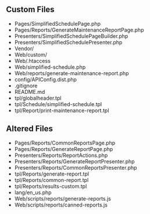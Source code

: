 Custom Files
------------
* Pages/SimplifiedSchedulePage.php
* Pages/Reports/GenerateMaintenanceReportPage.php
* Presenters/SimplifiedSchedulePageBuilder.php
* Presenters/SimplifiedSchedulePresenter.php
* Vendor/
* Web/custom/
* Web/.htaccess
* Web/simplified-schedule.php
* Web/reports/generate-maintenance-report.php
* config/APIConfig.dist.php
* .gitignore
* README.md
* tpl/globalheader.tpl
* tpl/Schedule/simplified-schedule.tpl
* tpl/Report/print-maintenance-report.tpl


Altered Files
-------------
* Pages/Reports/CommonReportsPage.php
* Pages/Reports/GenerateReportPage.php
* Presenters/Reports/ReportActions.php
* Presenters/Reports/GenerateReportPresenter.php
* Presenters/Reports/CommonReportsPresenter.php
* tpl/Reports/generate-report.tpl
* tpl/Reports/common-report.tpl
* tpl/Reports/results-custom.tpl
* lang/en_us.php
* Web/scripts/reports/generate-reports.js
* Web/scripts/reports/canned-reports.js
